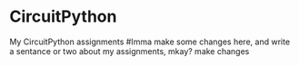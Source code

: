 # CircuitPython
My CircuitPython assignments
 #Imma make some changes here, and write a sentance or two about my assignments, mkay?
make changes
